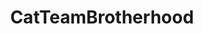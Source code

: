 ---
title: CatTeamBrotherhood
crosslinks:
- EvilLeagueOfEvil
- CoalitionAgainstEvil
- detroitlions
- BIRDTEAMS
- ChurchofRogers
- Texans
---